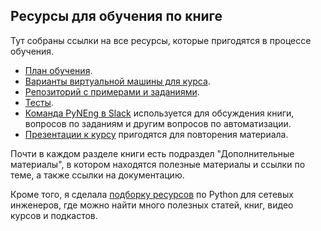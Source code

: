 ## Ресурсы для обучения по книге

Тут собраны ссылки на все ресурсы, которые пригодятся в процессе обучения.


* [План обучения](schedule.md).
* [Варианты виртуальной машины для курса](book/01_intro/README.md).
* [Репозиторий с примерами и заданиями](https://github.com/natenka/pyneng-examples-exercises/).
* [Тесты](https://github.com/natenka/pyneng-examples-exercises/blob/master/tests.md).
* [Команда PyNEng в Slack](https://pyneng-slack.herokuapp.com/) используется для обсуждения книги, вопросов по заданиям и другим вопросов по автоматизации.
* [Презентации к курсу](https://github.com/natenka/pyneng-slides) пригодятся для повторения материала.


Почти в каждом разделе книги есть подраздел "Дополнительные материалы", в котором находятся полезные материалы и ссылки по теме, а также ссылки на документацию.


Кроме того, я сделала [подборку ресурсов](https://natenka.github.io/pyneng-resources/) по Python для сетевых инженеров, где можно найти много полезных статей, книг, видео курсов и подкастов.

